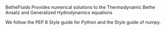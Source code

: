 BetheFluids
Provides numerical solutions to the Thermodynamic Bethe Ansatz and Generalized Hydrodynamics equations

We follow the PEP 8 Style guide for Python and the Style guide of numpy.
